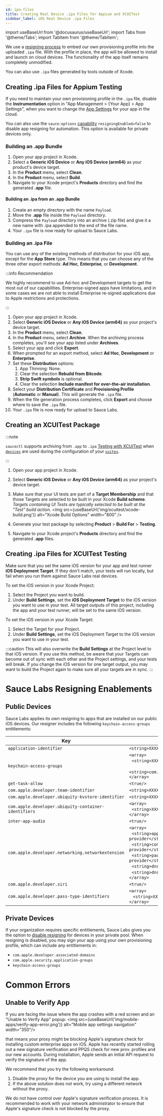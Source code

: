 ```yaml
---
id: ipa-files
title: Creating Real Device .ipa Files for Appium and XCUITest
sidebar_label: iOS Real Device .ipa Files
---
```


import useBaseUrl from '@docusaurus/useBaseUrl';
import Tabs from '@theme/Tabs';
import TabItem from '@theme/TabItem';

We use a [resigning process](#sauce-labs-resigning-enablements) to embed our own provisioning profile into the uploaded `.ipa` file. With the profile in place, the app will be allowed to install and launch on cloud devices. The functionality of the app itself remains completely unmodified.

You can also use `.ipa` files generated by tools outside of Xcode.

## Creating .ipa Files for Appium Testing

If you need to maintain your own provisioning profile in the `.ipa` file, disable the **Instrumentation** option in "App Management > {Your App} > App Settings", when you want to change the [App Settings](/mobile-apps/live-testing/live-mobile-app-testing/#app-settings) for your app in the cloud.

You can also use the `sauce:options` [capability](/dev/test-configuration-options/#resigningenabled) `resigningEnabled=false` to disable app resigning for automation. This option is available for private devices only.

### Building an .app Bundle

1. Open your app project in Xcode.
2. Select a **Generic iOS Device** or **Any iOS Device (arm64)** as your product's device target.
3. In the **Product** menu, select **Clean**.
4. In the **Product** menu, select **Build**.
5. Navigate to your Xcode project's **Products** directory and find the generated **.app** file.

#### Building an .ipa from an .app Bundle

1. Create an empty directory with the name `Payload`.
2. Move the **.app** file inside the `Payload` directory.
3. Compress the `Payload` directory into an archive (.zip file) and give it a new name with .ipa appended to the end of the file name.
4. Your `.ipa` file is now ready for upload to Sauce Labs.

### Building an .ipa File

You can use any of the existing methods of distribution for your iOS app, except for the **App Store** type. This means that you can choose any of the three other export methods: **Ad Hoc**, **Enterprise**, or **Development**.

:::info Recommendation

We highly recommend to use Ad-hoc and Development targets to get the most out of our capabilities. Enterprise-signed apps have limitations, and in some cases we are not able to install Enterprise re-signed applications due to Apple restrictions and protections.

:::

1. Open your app project in Xcode.
2. Select **Generic iOS Device** or **Any iOS Device (arm64)** as your project's device target.
3. In the **Product** menu, select **Clean**.
4. In the **Product** menu, select **Archive**. When the archiving process completes, you'll see your app listed under **Archives**.
5. Select your app and click **Export**.
6. When prompted for an export method, select **Ad Hoc**, **Development** or **Enterprise**.
7. Set these **Distribution** options:
   1. App Thinning: None.
   2. Clear the selection **Rebuild from Bitcode**.
   3. **Strip Swift symbols** is optional.
   4. Clear the selection **Include manifest for over-the-air installation**.
8. Select your **Distribution Certificate** and **Provisioning Profile** (**Automatic** or **Manual**). This will generate the `.ipa` file.
9. When the file generation process completes, click **Export** and choose where to save the `.ipa` file.
10. Your `.ipa` file is now ready for upload to Sauce Labs.

## Creating an XCUITest Package

:::note

`saucectl` supports archiving from `.app` to `.ipa` [Testing with XCUITest](/mobile-apps/automated-testing/espresso-xcuitest) when [`devices`](/mobile-apps/automated-testing/espresso-xcuitest/xcuitest/#devices) are used during the configuration of your [`suites`](/mobile-apps/automated-testing/espresso-xcuitest/xcuitest/#suites).

:::

1. Open your app project in Xcode.
2. Select **Generic iOS Device** or **Any iOS Device (arm64)** as your project's device target.
3. Make sure that your UI tests are part of a **Target Membership** and that those Targets are selected to be built in your Xcode **Build scheme**. _Targets containing UI Tests are typically selected to be built at the "Test" build action._
   <img src={useBaseUrl('img/xcuitest/xcode-build.png')} alt="Xcode Build Options" width="800" />

4. Generate your test package by selecting **Product** > **Build For** > **Testing**.
5. Navigate to your Xcode project's **Products** directory and find the generated **.app** files.

## Creating .ipa Files for XCUITest Testing

Make sure that you set the same iOS version for your app and test runner **iOS Deployment Target**. If they don't match, your tests will run locally, but fail when you run them against Sauce Labs real devices.

To set the iOS version in your Xcode Project:

1. Select the Project you want to build.
2. Under **Build Settings**, set the **iOS Deployment Target** to the iOS version you want to use in your test. All target outputs of this project, including the app and your test runner, will be set to the same iOS version.

To set the iOS version in your Xcode Target:

1. Select the Target for your Project.
2. Under **Build Settings**, set the iOS Deployment Target to the iOS version you want to use in your test.

:::caution
This will also overwrite the **Build Settings** at the Project level to that iOS version. If you use this method, be aware that your Targets can become out of sync with each other and the Project settings, and your tests will break. If you change the iOS version for one target output, you may want to build the Project again to make sure all your targets are in sync.
:::

# Sauce Labs Resigning Enablements

## Public Devices

Sauce Labs applies its own resigning to apps that are installed on our public iOS devices. Our resigner includes the following `keychain-access-groups` entitlements:

| Key                                                  | Value                                                                                                                                                                                                                                                                                               |
| ---------------------------------------------------- | --------------------------------------------------------------------------------------------------------------------------------------------------------------------------------------------------------------------------------------------------------------------------------------------------- |
| `application-identifier`                             | `<string>XXXXXXXXXX.*</string>`                                                                                                                                                                                                                                                                     |
| `keychain-access-groups`                             | `<array>`<br/>&nbsp;&nbsp;`<string>XXXXXXXXXX.*</string>`<br/>&nbsp;&nbsp;`  <string>com.apple.token</string>`<br/>`</array>`                                                                                                                                                                       |
| `get-task-allow`                                     | `<true/>`                                                                                                                                                                                                                                                                                           |
| `com.apple.developer.team-identifier`                | `<string>XXXXXXXXXX</string>`                                                                                                                                                                                                                                                                       |
| `com.apple.developer.ubiquity-kvstore-identifier`    | `<string>XXXXXXXXXX.*</string>`                                                                                                                                                                                                                                                                     |
| `com.apple.developer.ubiquity-container-identifiers` | `<array>`<br/>&nbsp;&nbsp;`<string>XXXXXXXXXX.*</string>`<br/>`</array>`                                                                                                                                                                                                                            |
| `inter-app-audio`                                    | `<true/>`                                                                                                                                                                                                                                                                                           |
| `com.apple.developer.networking.networkextension`    | `<array>`<br/> &nbsp;&nbsp;`<string>app-proxy-provider</string>`<br/>&nbsp;&nbsp;`<string>content-filter-provider</string>`<br/> &nbsp;&nbsp;`<string>packet-tunnel-provider</string>`<br/>&nbsp;&nbsp;`<string>dns-proxy</string>`<br/> &nbsp;&nbsp;`<string>dns-settings</string>`<br/>`</array>` |
| `com.apple.developer.siri`                           | `<true/>`                                                                                                                                                                                                                                                                                           |
| `com.apple.developer.pass-type-identifiers`          | `<array>`<br/>&nbsp;&nbsp; `<string>XXXXXXXXXX.*</string>`<br/>`</array>`                                                                                                                                                                                                                           |

## Private Devices

If your organization requires specific entitlements, Sauce Labs gives you the option to [disable resigning](/dev/test-configuration-options/#resigningenabled) for devices in your private pool. When resigning is disabled, you may sign your app using your own provisioning profile, which can include any entitlements in:

- `com.apple.developer.associated-domains`
- `com.apple.security.application-groups`
- `keychain-access-groups`

# Common Errors

## Unable to Verify App

If you are facing the issue where the app crashes with a red screen and an "Unable to Verify App" popup:
<img src={useBaseUrl('img/mobile-apps/verify-app-error.png')} alt="Mobile app settings navigation" width="350"/>

that means your proxy might be blocking Apple's signature check for installing custom enterprise apps on iOS. Apple has recently started rolling out a new signature verification and PPQS check for new prov. profiles and our new accounts. During installation, Apple sends an initial API request to verify the signature of the app.

We recommend that you try the following workaround:

1. Disable the proxy for the device you are using to install the app.
2. If the above solution does not work, try using a different network without the proxy.

We do not have control over Apple's signature verification process. It is recommended to work with your network administrator to ensure that Apple's signature check is not blocked by the proxy.
